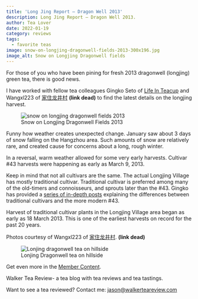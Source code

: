 ```yaml
---
title: 'Long Jing Report – Dragon Well 2013'
description: Long Jing Report – Dragon Well 2013.
author: Tea Lover
date: 2022-01-19
category: reviews
tags:
  - favorite teas
image: snow-on-longjing-dragonwell-fields-2013-300x196.jpg
image_alt: Snow on Longjing Dragonwell fields
---
```


For those of you who have been pining for fresh 2013 dragonwell (longjing) green tea, there is good news.

I have worked with fellow tea colleagues Gingko Seto of [Life In Teacup](http://gingkobay.blogspot.com/) and Wangxl223 of [家住龙井村](http://wangxl123.blog.sohu.com/) **(link dead)** to find the latest details on the longjing harvest.

<!-- image -->
<figure>
    <img class="rounded" src="/img/snow-on-longjing-dragonwell-fields-2013-300x196.jpg" alt="snow on longjing dragonwell fields 2013">
    <figcaption>Snow on Longjing Dragonwell Fields 2013</figcaption>
</figure>

Funny how weather creates unexpected change. January saw about 3 days of snow falling on the Hangzhou area. Such amounts of snow are relatively rare, and created cause for concerns about a long, rough winter.

In a reversal, warm weather allowed for some very early harvests. Cultivar #43 harvests were happening as early as March 9, 2013.

Keep in mind that not all cultivars are the same. The actual Longjing Village has mostly traditional cultivar. Traditional cultivar is preferred among many of the old-timers and connoisseurs, and sprouts later than the #43. Gingko has provided a [series of in-depth posts](http://gingkobay.blogspot.com/p/discussion-on-long-jing.html) explaining the differences between traditional cultivars and the more modern #43.

Harvest of traditional cultivar plants in the Longjing Village area began as early as 18 March 2013. This is one of the earliest harvests on record for the past 20 years.

Photos courtesy of Wangxl223 of [家住龙井村](http://wangxl123.blog.sohu.com/). **(link dead)**

<!-- image -->
<figure>
    <img class="rounded" src="/img/lonjing-dragonwell-tea-on-hillside-300x200.jpg" alt="Lonjing dragonwell tea on hillside">
    <figcaption>Lonjing Dragonwell tea on hillside</figcaption>
</figure>

Get even more in the [Member Content](https://web.archive.org/web/20210304162954/http://walkerteareview.com//http:/walkerteareview.com/category/membercontent).

Walker Tea Review- a tea blog with tea reviews and tea tastings.

Want to see a tea reviewed? Contact me: jason@walkerteareview.com

